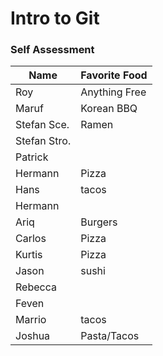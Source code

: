 # Intro to Git

### Self Assessment

| Name         | Favorite Food |
| ------------ | ------------- |
| Roy          | Anything Free |
| Maruf        |   Korean BBQ            |
| Stefan Sce.  | Ramen         |
| Stefan Stro. |               |
| Patrick      |               |
| Hermann      |     Pizza     |
| Hans         |     tacos     |
| Hermann      |               |
| Ariq         |     Burgers   |
| Carlos       |     Pizza     |
| Kurtis       |     Pizza     |
| Jason        |   sushi       |
| Rebecca      |               |
| Feven        |               |
| Marrio       |  tacos  |
| Joshua       |  Pasta/Tacos  |
